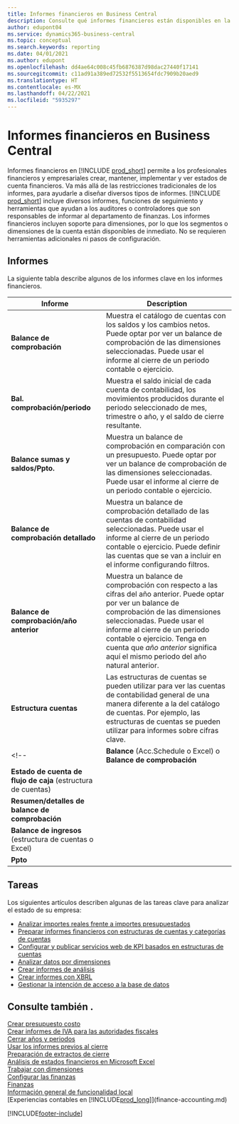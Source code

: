 ```yaml
---
title: Informes financieros en Business Central
description: Consulte qué informes financieros están disponibles en la versión estándar de Business Central para que pueda realizar un seguimiento de su negocio.
author: edupont04
ms.service: dynamics365-business-central
ms.topic: conceptual
ms.search.keywords: reporting
ms.date: 04/01/2021
ms.author: edupont
ms.openlocfilehash: dd4ae64c008c45fb6876387d98dac27440f17141
ms.sourcegitcommit: c11ad91a389ed72532f5513654fdc7909b20aed9
ms.translationtype: HT
ms.contentlocale: es-MX
ms.lasthandoff: 04/22/2021
ms.locfileid: "5935297"
---
```

# <a name="financial-reports-in-business-central"></a>Informes financieros en Business Central

Informes financieros en [!INCLUDE [prod_short](includes/prod_short.md)] permite a los profesionales financieros y empresariales crear, mantener, implementar y ver estados de cuenta financieros. Va más allá de las restricciones tradicionales de los informes, para ayudarle a diseñar diversos tipos de informes. [!INCLUDE [prod_short](includes/prod_short.md)] incluye diversos informes, funciones de seguimiento y herramientas que ayudan a los auditores o controladores que son responsables de informar al departamento de finanzas. Los informes financieros incluyen soporte para dimensiones, por lo que los segmentos o dimensiones de la cuenta están disponibles de inmediato. No se requieren herramientas adicionales ni pasos de configuración.  

## <a name="reports"></a>Informes

La siguiente tabla describe algunos de los informes clave en los informes financieros.

|Informe |Description  |
|---------|---------|
|**Balance de comprobación**| Muestra el catálogo de cuentas con los saldos y los cambios netos. Puede optar por ver un balance de comprobación de las dimensiones seleccionadas. Puede usar el informe al cierre de un periodo contable o ejercicio. |
|**Bal. comprobación/periodo**  | Muestra el saldo inicial de cada cuenta de contabilidad, los movimientos producidos durante el periodo seleccionado de mes, trimestre o año, y el saldo de cierre resultante.         |
|**Balance sumas y saldos/Ppto.** | Muestra un balance de comprobación en comparación con un presupuesto. Puede optar por ver un balance de comprobación de las dimensiones seleccionadas. Puede usar el informe al cierre de un periodo contable o ejercicio.        |
|**Balance de comprobación detallado** |Muestra un balance de comprobación detallado de las cuentas de contabilidad seleccionadas. Puede usar el informe al cierre de un periodo contable o ejercicio. Puede definir las cuentas que se van a incluir en el informe configurando filtros.         |
|**Balance de comprobación/año anterior**|Muestra un balance de comprobación con respecto a las cifras del año anterior. Puede optar por ver un balance de comprobación de las dimensiones seleccionadas. Puede usar el informe al cierre de un periodo contable o ejercicio. Tenga en cuenta que *año anterior* significa aquí el mismo periodo del año natural anterior.|
|**Estructura cuentas**|Las estructuras de cuentas se pueden utilizar para ver las cuentas de contabilidad general de una manera diferente a la del catálogo de cuentas. Por ejemplo, las estructuras de cuentas se pueden utilizar para informes sobre cifras clave.|
<!--|**Balance** (Acc.Schedule o Excel) o **Balance de comprobación** |         |
|**Estado de cuenta de flujo de caja** (estructura de cuentas) |         |
|**Resumen/detalles de balance de comprobación** |         |
|**Balance de ingresos** (estructura de cuentas o Excel)||
|**Ppto** ||-->

## <a name="tasks"></a>Tareas

Los siguientes artículos describen algunas de las tareas clave para analizar el estado de su empresa:

* [Analizar importes reales frente a importes presupuestados](bi-how-analyze-actual-versus-budget.md)  
* [Preparar informes financieros con estructuras de cuentas y categorías de cuentas](bi-how-work-account-schedule.md)  
* [Configurar y publicar servicios web de KPI basados en estructuras de cuentas](bi-how-to-set-up-and-publish-kpi-web-services-based-on-account-schedules.md)  
* [Analizar datos por dimensiones](bi-how-analyze-data-dimension.md)  
* [Crear informes de análisis](bi-how-create-analysis-views-reports.md)  
* [Crear informes con XBRL](bi-create-reports-with-xbrl.md)  
* [Gestionar la intención de acceso a la base de datos](admin-data-access-intent.md)  

## <a name="see-also"></a>Consulte también .

[Crear presupuesto costo](finance-create-cost-budgets.md)  
[Crear informes de IVA para las autoridades fiscales](finance-how-report-vat.md)  
[Cerrar años y periodos](year-close-years-periods.md)  
[Usar los informes previos al cierre](year-prepare-preclose-reports.md)  
[Preparación de extractos de cierre](year-prepare-close-statement.md)  
[Análisis de estados financieros en Microsoft Excel](finance-analyze-excel.md)  
[Trabajar con dimensiones](finance-dimensions.md)  
[Configurar las finanzas](finance-setup-finance.md)  
[Finanzas](finance.md)  
[Información general de funcionalidad local](about-localization.md)  
[Experiencias contables en [!INCLUDE[prod_long](includes/prod_long.md)]](finance-accounting.md)  


[!INCLUDE[footer-include](includes/footer-banner.md)]
